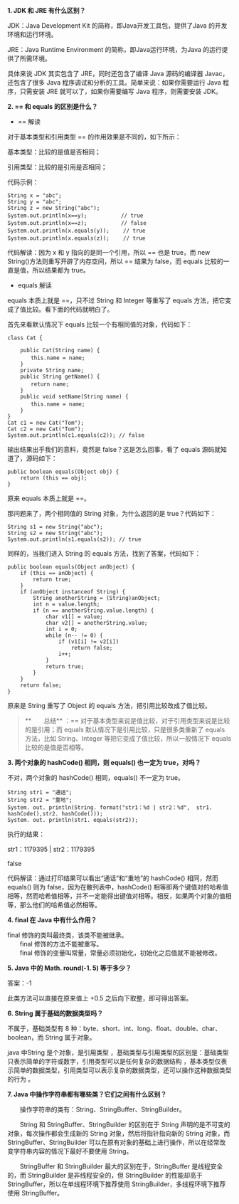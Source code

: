 **1. JDK 和 JRE 有什么区别？**

JDK：Java Development Kit 的简称，即Java开发工具包，提供了Java 的开发环境和运行环境。

JRE：Java Runtime Environment 的简称，即Java运行环境，为Java 的运行提供了所需环境。

具体来说 JDK 其实包含了 JRE，同时还包含了编译 Java 源码的编译器 Javac，还包含了很多 Java 程序调试和分析的工具。简单来说：如果你需要运行 Java 程序，只需安装 JRE 就可以了，如果你需要编写 Java 程序，则需要安装 JDK。

**2. == 和 equals 的区别是什么？**

* == 解读

对于基本类型和引用类型 == 的作用效果是不同的，如下所示：

基本类型：比较的是值是否相同；

引用类型：比较的是引用是否相同；

代码示例：

```
String x = "abc";
String y = "abc";
String z = new String("abc");
System.out.println(x==y);　　　　    // true
System.out.println(x==z); 　　　　   // false
System.out.println(x.equals(y));　　 // true
System.out.println(x.equals(z)); 　　// true
```

代码解读：因为 x 和 y 指向的是同一个引用，所以 == 也是 true，而 new String\(\)方法则重写开辟了内存空间，所以 == 结果为 false，而 equals 比较的一直是值，所以结果都为 true。

* equals 解读

equals 本质上就是 ==，只不过 String 和 Integer 等重写了 equals 方法，把它变成了值比较。看下面的代码就明白了。

首先来看默认情况下 equals 比较一个有相同值的对象，代码如下：

```
class Cat {

    public Cat(String name) {
    　　this.name = name;
    }
    private String name;
    public String getName() {
    　　return name;
    }
    public void setName(String name) {
    　　this.name = name;
    }
}
Cat c1 = new Cat("Tom");
Cat c2 = new Cat("Tom");
System.out.println(c1.equals(c2)); // false
```

输出结果出乎我们的意料，竟然是 false？这是怎么回事，看了 equals 源码就知道了，源码如下：

```
public boolean equals(Object obj) {
    return (this == obj);
}
```

原来 equals 本质上就是 ==。

那问题来了，两个相同值的 String 对象，为什么返回的是 true？代码如下：

```
String s1 = new String("abc");
String s2 = new String("abc");
System.out.println(s1.equals(s2)); // true
```

同样的，当我们进入 String 的 equals 方法，找到了答案，代码如下：

```
public boolean equals(Object anObject) {
    if (this == anObject) {
        return true;
    }
    if (anObject instanceof String) {
        String anotherString = (String)anObject;
        int n = value.length;
        if (n == anotherString.value.length) {
            char v1[] = value;
            char v2[] = anotherString.value;
            int i = 0;
            while (n-- != 0) {
                if (v1[i] != v2[i])
                    return false;
                i++;
            }
            return true;
        }
    }
    return false;
}
```

原来是 String 重写了 Object 的 equals 方法，把引用比较改成了值比较。

> **　　总结** ：== 对于基本类型来说是值比较，对于引用类型来说是比较的是引用；而 equals 默认情况下是引用比较，只是很多类重新了 equals 方法，比如 String、Integer 等把它变成了值比较，所以一般情况下 equals 比较的是值是否相等。

**3. 两个对象的 hashCode\(\) 相同，则 equals\(\) 也一定为 true，对吗？**

不对，两个对象的 hashCode\(\) 相同，equals\(\) 不一定为 true。

```
String str1 = "通话";
String str2 = "重地";
System. out. println(String. format("str1：%d | str2：%d",  str1. hashCode(),str2. hashCode()));
System. out. println(str1. equals(str2));
```

执行的结果：

str1：1179395 \| str2：1179395

false

代码解读：通过打印结果可以看出“通话”和“重地”的 hashCode\(\) 相同，然而 equals\(\) 则为 false，因为在散列表中，hashCode\(\) 相等即两个键值对的哈希值相等，然而哈希值相等，并不一定能得出键值对相等。相反，如果两个对象的值相等，那么他们的哈希值必然相等。

**4. final 在 Java 中有什么作用？**

final 修饰的类叫最终类，该类不能被继承。  
　　final 修饰的方法不能被重写。  
　　final 修饰的变量叫常量，常量必须初始化，初始化之后值就不能被修改。

**5. Java 中的 Math. round\(-1. 5\) 等于多少？**

答案：-1

此类方法可以直接在原来值上 +0.5 之后向下取整，即可得出答案。

**6. String 属于基础的数据类型吗？**

不属于，基础类型有 8 种：byte、short、int、long、float、double、char、boolean，而 String 属于对象。

java 中String 是个对象，是引用类型 ，基础类型与引用类型的区别是：基础类型只表示简单的字符或数字，引用类型可以是任何复杂的数据结构 ，基本类型仅表示简单的数据类型，引用类型可以表示复杂的数据类型，还可以操作这种数据类型的行为 。

**7. Java 中操作字符串都有哪些类？它们之间有什么区别？**

　　操作字符串的类有：String、StringBuffer、StringBuilder。　　

　　String 和 StringBuffer、StringBuilder 的区别在于 String 声明的是不可变的对象，每次操作都会生成新的 String 对象，然后将指针指向新的 String 对象，而 StringBuffer、StringBuilder 可以在原有对象的基础上进行操作，所以在经常改变字符串内容的情况下最好不要使用 String。

　　StringBuffer 和 StringBuilder 最大的区别在于，StringBuffer 是线程安全的，而 StringBuilder 是非线程安全的，但 StringBuilder 的性能却高于 StringBuffer，所以在单线程环境下推荐使用 StringBuilder，多线程环境下推荐使用 StringBuffer。

